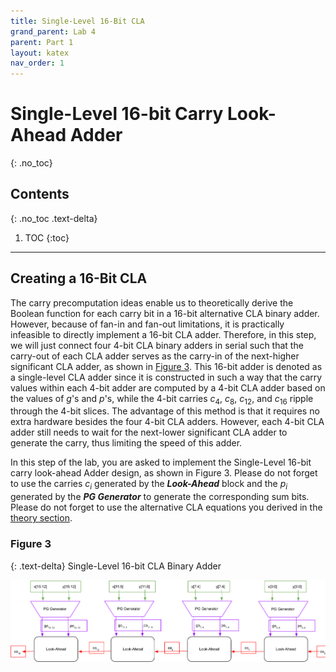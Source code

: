```yaml
---
title: Single-Level 16-Bit CLA
grand_parent: Lab 4
parent: Part 1
layout: katex
nav_order: 1
---
```


# Single-Level 16-bit Carry Look-Ahead Adder
{: .no_toc}

## Contents
{: .no_toc .text-delta}

1. TOC
{:toc}

---

## Creating a 16-Bit CLA

The carry precomputation ideas enable us to theoretically derive the Boolean function for each carry bit in a 16-bit alternative CLA binary adder.
However, because of fan-in and fan-out limitations, it is practically infeasible to directly implement a 16-bit CLA adder.
Therefore, in this step, we will just connect four 4-bit CLA binary adders in serial such that the carry-out of each CLA adder serves as the carry-in of the next-higher significant CLA adder, as shown in [Figure 3](#figure-3).
This 16-bit adder is denoted as a single-level CLA adder since it is constructed in such a way that the carry values within each 4-bit adder are computed by a 4-bit CLA adder based on the values of $g$'s and $p$'s, while the 4-bit carries $c_4$, $c_8$, $c_{12}$, and $c_{16}$ ripple through the 4-bit slices.
The advantage of this method is that it requires no extra hardware besides the four 4-bit CLA adders.
However, each 4-bit CLA adder still needs to wait for the next-lower significant CLA adder to generate the carry, thus limiting the speed of this adder.

In this step of the lab, you are asked to implement the Single-Level 16-bit carry look-ahead Adder design, as shown in Figure 3.
Please do not forget to use the carries $c_i$ generated by the ***Look-Ahead*** block and the $p_i$ generated by the ***PG Generator*** to generate the corresponding sum bits.
Please do not forget to use the alternative CLA equations you derived in the [theory section](https://cse140l.github.io/fa24-labs/lab4/cla).

### Figure 3

{: .text-delta}
Single-Level 16-bit CLA Binary Adder

![](../../../assets/lab4/fig3.png)

